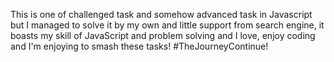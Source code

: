 This is one of challenged task and somehow advanced task in Javascript but I managed to solve it by my own and little support from search engine, it boasts my skill of JavaScript and problem solving and I love, enjoy coding and I'm enjoying to smash these tasks! #TheJourneyContinue!